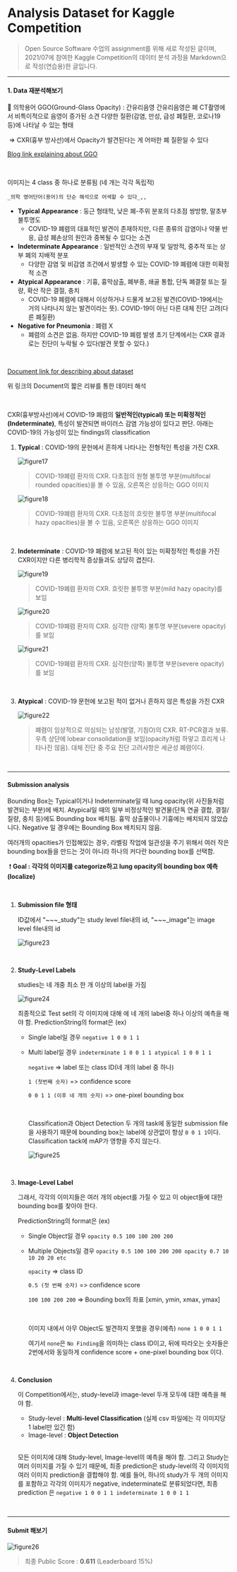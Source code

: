 # Analysis Dataset for Kaggle Competition

> Open Source Software 수업의 assignment를 위해 새로 작성된 글이며, 2021/07에 참여한 Kaggle Competition의 데이터 분석 과정을 Markdown으로 작성(연습용)한 글입니다.



----

#### 1. Data 재분석해보기

 :crystal_ball: 의학용어 GGO(Ground-Glass Opacity) : 간유리음영 간유리음영은 폐 CT촬영에서 비특이적으로 음영이 증가된 소견 다양한 질환(감염, 만성, 급성 폐질환, 코로나19 등)에 나타날 수 있는 형태

​	⇒ CXR(흉부 방사선)에서 Opacity가 발견된다는 게 어떠한 폐 질환일 수 있다

[Blog link explaining about GGO](https://eternitymed.tistory.com/entry/%EC%9D%98%ED%95%99%EC%9A%A9%EC%96%B4-GGO-%EB%AC%B4%EC%8A%A8%EB%9C%BB%EC%9D%B8%EC%A7%80-%EC%95%8C%EC%95%84%EB%B3%B4%EC%9E%90)



<br>

이미지는 4 class 중 하나로 분류됨 (네 개는 각각 독립적)

 	_의학 영어단어(용어)의 단순 해석으로 어색할 수 있다_,,

* **Typical Appearance** : 둥근 형태학, 낮은 폐-주위 분포의 다초점 쌍방향, 말초부 불투명도
  * COVID-19 폐렴의 대표적인 발견이 존재하지만, 다른 종류의 감염이나 약물 반응, 급성 폐손상의 원인과 중복될 수 있다는 소견
* **Indeterminate Appearance** : 일반적인 소견의 부재 및 일방적, 중추적 또는 상부 폐의 지배적 분포
  *  다양한 감염 및 비감염 조건에서 발생할 수 있는 COVID-19 폐렴에 대한 미확정적 소견
* **Atypical Appearance** : 기흉, 흉막삼출, 폐부종, 쇄골 통합, 단독 폐결절 또는 질량, 확산 작은 결절, 충치
  * COVID-19 폐렴에 대해서 이상하거나 드물게 보고된 발견(COVID-19에서는 거의 나타나지 않는 발견이라는 뜻). COVID-19이 아닌 다른 대체 진단 고려(다른 폐질환)
* **Negative for Pneumonia** : 폐렴 X
  * 폐렴의 소견은 없음. 하지만 COVID-19 폐렴 발생 초기 단계에서는 CXR 결과로는 진단이 누락될 수 있다(발견 못할 수 있다.)



<br>

[Document link for describing about dataset](https://journals.lww.com/thoracicimaging/Fulltext/2020/11000/Review_of_Chest_Radiograph_Findings_of_COVID_19.4.aspx)

위 링크의 Document의 짧은 리뷰를 통한 데이터 해석

<br>

CXR(흉부방사선)에서 COVID-19 폐렴의 **일반적인(typical) 또는 미확정적인(Indeterminate)**, 특성이 발견되면 바이러스 감염 가능성이 있다고 판단. 아래는 COVID-19의 가능성이 있는 findings의 classification

1. **Typical** : COVID-19의 문헌에서 흔하게 나타나는 전형적인 특성을 가진 CXR.

   ![figure17](./img/figure17.PNG)

   > COVID-19폐렴 환자의 CXR. 다초점의 원형 불투명 부분(multifocal rounded opacities)을 볼 수 있음, 오른쪽은 상응하는 GGO 이미지

   ![figure18](./img/figure18.PNG)

   > COVID-19폐렴 환자의 CXR. 다초점의 흐릿한 불투명 부분(multifocal hazy opacities)을 볼 수 있음, 오른쪽은 상응하는 GGO 이미지

   <br>

2. **Indeterminate** : COVID-19 폐렴에 보고된 적이 있는 미확정적인 특성을 가진 CXR이지만 다른 병리학적 증상들과도 상당히 겹친다.

   ![figure19](./img/figure19.PNG)

   > COVID-19폐렴 환자의 CXR. 흐릿한 불투명 부분(mild hazy opacity)를 보임

   ![figure20](./img/figure20.PNG)

   > COVID-19폐렴 환자의 CXR. 심각한 (양쪽) 불투명 부분(severe opacity)를 보임

   ![figure21](./img/figure21.PNG)

   > COVID-19폐렴 환자의 CXR. 심각한(양쪽) 불투명 부분(severe opacity)를 보임

   <br>

3. **Atypical** : COVID-19 문헌에 보고된 적이 없거나 흔하지 않은 특성을 가진 CXR

   ![figure22](./img/figure22.PNG)

   > 폐렴이 임상적으로 의심되는 남성(발열, 기침O)의 CXR. RT-PCR결과 보류.우측 상단에 lobear consolidation을 보임(opacity처럼 하얗고 흐리게 나타나진 않음). 대체 진단 중 주요 진단 고려사항은 세균성 폐렴이다.

   <br>





---

#### Submission analysis

Bounding Box는 Typical이거나 Indeterminate일 때 lung opacity(위 사진들처럼 발견되는 부분)에 배치. Atypical일 때의 일부 비정상적인 발견물(단독 연골 결합, 결절/질량, 충치 등)에도 Bounding box 배치됨. 흉막 삼출물이나 기흉에는 배치되지 않았습니다. Negative 일 경우에는 Bounding Box 배치되지 않음.

여러개의 opacities가 인접해있는 경우, 라벨링 작업에 일관성을 주기 위해서 여러 작은 bounding box들을 만드는 것이 아니라 하나의 커다란 bounding box를 선택함.

​	:exclamation: **Goal : 각각의 이미지를 categorize하고 lung opacity의 bounding box 예측(localize)**



<br>

1. **Submission file 형태**

   ID값에서 "\~\~\~\_study"는 study level file내의 id, "\~\~\~\_image"는 image level file내의 id

   ![figure23](./img/figure23.PNG)

   <br>

2. **Study-Level Labels**

   studies는 네 개중 최소 한 개 이상의 label을 가짐

   ![figure24](./img/figure24.PNG)

   최종적으로 Test set의 각 이미지에 대해 에 네 개의 label중 하나 이상의 예측을 해야 함. PredictionString의 format은 (ex)

   * Single label일 경우 `negative 1 0 0 1 1`

   * Multi label일 경우 `indeterminate 1 0 0 1 1 atypical 1 0 0 1 1`

     `negative` => label 또는 class ID(네 개의 label 중 하나)

     `1 (첫번째 숫자)` => confidence score

     `0 0 1 1 (이후 네 개의 숫자)` => one-pixel bounding box

     <br>

     Classification과 Object Detection 두 개의 task에 동일한 submission file을 사용하기 때문에 bounding box는 label에 상관없이 항상 `0 0 1 1`이다. Classification tack에 mAP가 영향을 주지 않는다.

     ![figure25](./img/figure25.PNG)

   <br>

3. **Image-Level Label**

   그래서, 각각의 이미지들은 여러 개의 object를 가질 수 있고 이 object들에 대한 bounding box를 찾아야 한다.

   PredictionString의 format은 (ex)

   * Single Object일 경우 `opacity 0.5 100 100 200 200`

   * Multiple Objects일 경우 `opacity 0.5 100 100 200 200 opacity 0.7 10 10 20 20 etc`

     `opacity` => class ID

     `0.5 (첫 번째 숫자)` => confidence score

     `100 100 200 200` => Bounding box의 좌표 [xmin, ymin, xmax, ymax]

     <br>

     이미지 내에서 아무 Object도 발견하지 못했을 경우(예측) `none 1 0 0 1 1`

     여기서 `none`은 `No Finding`을 의미하는 class ID이고, 뒤에 따라오는 숫자들은 2번에서와 동일하게 confidence score + one-pixel bounding box 이다.

     <br>

4. **Conclusion**

   이 Competition에서는, study-level과 image-level 두개 모두에 대한 예측을 해야 함.

   * Study-level : **Multi-level Classification** (실제 csv 파일에는 각 이미지당 1 label만 있긴 함)
   * Image-level : **Object Detection**

   <br>

   모든 이미지에 대해 Study-level, Image-level의 예측을 해야 함. 그리고 Study는 여러 이미지를 가질 수 있기 때문에, 최종 prediction은 study-level의 각 이미지의 여러 이미지 prediction을 결합해야 함. 예를 들어, 하나의 study가 두 개의 이미지를 포함하고 각각의 이미지가 negative, indeterminate로 분류되었다면, 최종 prediction 은 `negative 1 0 0 1 1 indeterminate 1 0 0 1 1`



<br>

---

#### Submit 해보기

![figure26](./img/figure26.PNG)

> 최종 Public Score : **0.611** (Leaderboard 15%)

